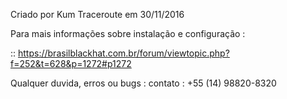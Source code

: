 Criado por Kum Traceroute em 30/11/2016

Para mais informações sobre instalação e configuração :

:: https://brasilblackhat.com.br/forum/viewtopic.php?f=252&t=628&p=1272#p1272

Qualquer duvida, erros ou bugs : 
contato : +55 (14) 98820-8320
